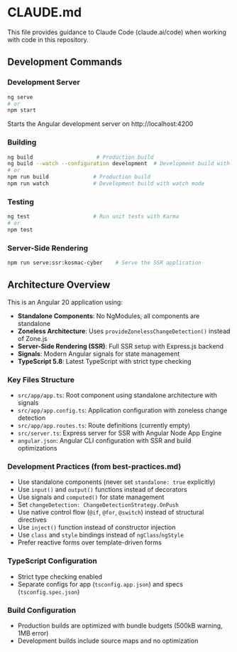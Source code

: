 # CLAUDE.md

This file provides guidance to Claude Code (claude.ai/code) when working with code in this repository.

## Development Commands

### Development Server
```bash
ng serve
# or
npm start
```
Starts the Angular development server on http://localhost:4200

### Building
```bash
ng build                    # Production build
ng build --watch --configuration development  # Development build with watch mode
# or
npm run build              # Production build
npm run watch              # Development build with watch mode
```

### Testing
```bash
ng test                    # Run unit tests with Karma
# or
npm test
```

### Server-Side Rendering
```bash
npm run serve:ssr:kosmac-cyber    # Serve the SSR application
```

## Architecture Overview

This is an Angular 20 application using:
- **Standalone Components**: No NgModules, all components are standalone
- **Zoneless Architecture**: Uses `provideZonelessChangeDetection()` instead of Zone.js
- **Server-Side Rendering (SSR)**: Full SSR setup with Express.js backend
- **Signals**: Modern Angular signals for state management
- **TypeScript 5.8**: Latest TypeScript with strict type checking

### Key Files Structure
- `src/app/app.ts`: Root component using standalone architecture with signals
- `src/app/app.config.ts`: Application configuration with zoneless change detection
- `src/app/app.routes.ts`: Route definitions (currently empty)
- `src/server.ts`: Express server for SSR with Angular Node App Engine
- `angular.json`: Angular CLI configuration with SSR and build optimizations

### Development Practices (from best-practices.md)
- Use standalone components (never set `standalone: true` explicitly)
- Use `input()` and `output()` functions instead of decorators
- Use signals and `computed()` for state management
- Set `changeDetection: ChangeDetectionStrategy.OnPush`
- Use native control flow (`@if`, `@for`, `@switch`) instead of structural directives
- Use `inject()` function instead of constructor injection
- Use `class` and `style` bindings instead of `ngClass`/`ngStyle`
- Prefer reactive forms over template-driven forms

### TypeScript Configuration
- Strict type checking enabled
- Separate configs for app (`tsconfig.app.json`) and specs (`tsconfig.spec.json`)

### Build Configuration
- Production builds are optimized with bundle budgets (500kB warning, 1MB error)
- Development builds include source maps and no optimization
